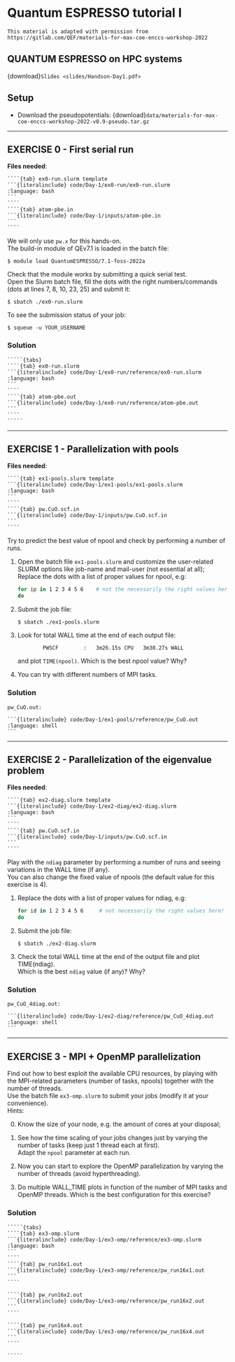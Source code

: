 # Quantum ESPRESSO tutorial I

```{callout} Credit
This material is adapted with permission from 
https://gitlab.com/QEF/materials-for-max-coe-enccs-workshop-2022
```

## QUANTUM ESPRESSO on HPC systems

{download}`Slides <slides/Handson-Day1.pdf>`


## Setup

- Download the pseudopotentials: {download}`data/materials-for-max-coe-enccs-workshop-2022-v0.9-pseudo.tar.gz`

---

## EXERCISE 0 - First serial run

**Files needed**:

`````{tabs} 
````{tab} ex0-run.slurm template
```{literalinclude} code/Day-1/ex0-run/ex0-run.slurm
:language: bash
```
````
````{tab} atom-pbe.in 
```{literalinclude} code/Day-1/inputs/atom-pbe.in
```
````
`````

We will only use `pw.x` for this hands-on.  
The build-in module of QEv7.1 is loaded in the batch file:

```console
$ module load QuantumESPRESSO/7.1-foss-2022a
```

Check that the module works by submitting a quick serial test.  
Open the Slurm batch file, fill the dots with the right numbers/commands (dots at lines 7, 8, 10, 23, 25) and submit it:

```console
$ sbatch ./ex0-run.slurm
```

To see the submission status of your job:

```console
$ squeue -u YOUR_USERNAME
```

### Solution

``````{solution}
`````{tabs} 
````{tab} ex0-run.slurm 
```{literalinclude} code/Day-1/ex0-run/reference/ex0-run.slurm
:language: bash
```
````
````{tab} atom-pbe.out
```{literalinclude} code/Day-1/ex0-run/reference/atom-pbe.out
```
````
`````
``````

---

## EXERCISE 1 - Parallelization with pools

**Files needed**:

`````{tabs} 
````{tab} ex1-pools.slurm template
```{literalinclude} code/Day-1/ex1-pools/ex1-pools.slurm
:language: bash
```
````
````{tab} pw.CuO.scf.in
```{literalinclude} code/Day-1/inputs/pw.CuO.scf.in
```
````
`````

Try to predict the best value of npool and check by performing a number of runs.

1. Open the batch file `ex1-pools.slurm` and customize the user-related SLURM options like job-name and mail-user (not essential at all);  
Replace the dots with a list of proper values for npool, e.g:
       
   ```bash       
   for ip in 1 2 3 4 5 6    # not the necessarily the right values here!
   do
   ```

2. Submit the job file:

   ```console
   $ sbatch ./ex1-pools.slurm
   ```

3. Look for total WALL time at the end of each output file:

   ```
           PWSCF        :   3m26.15s CPU   3m30.27s WALL
   ```

   and plot `TIME(npool)`. Which is the best npool value? Why?

4. You can try with different numbers of MPI tasks.

### Solution

````{solution}
pw_CuO.out:

```{literalinclude} code/Day-1/ex1-pools/reference/pw_CuO.out
:language: shell
```
````

---

## EXERCISE 2 - Parallelization of the eigenvalue problem

**Files needed**:

`````{tabs} 
````{tab} ex2-diag.slurm template
```{literalinclude} code/Day-1/ex2-diag/ex2-diag.slurm
:language: bash
```
````
````{tab} pw.CuO.scf.in
```{literalinclude} code/Day-1/inputs/pw.CuO.scf.in
```
````
`````

Play with the `ndiag` parameter by performing a number of runs and seeing variations in the WALL time (if any).  
You can also change the fixed value of npools (the default value for this exercise is 4).

1. Replace the dots with a list of proper values for ndiag, e.g:
   ```bash
   for id in 1 2 3 4 5 6     # not necessarily the right values here!
   do
   ```

2. Submit the job file:
   ```console
   $ sbatch ./ex2-diag.slurm
   ```

3. Check the total WALL time at the end of the output file and plot TIME(ndiag).  
   Which is the best `ndiag` value (if any)? Why?

### Solution

````{solution}
pw_CuO_4diag.out:

```{literalinclude} code/Day-1/ex2-diag/reference/pw_CuO_4diag.out
:language: shell
```
````

--- 

## EXERCISE 3 - MPI + OpenMP parallelization

Find out how to best exploit the available CPU resources, by playing with the MPI-related parameters (number of tasks, npools) together with the number of threads.  
Use the batch file `ex3-omp.slurm` to submit your jobs (modify it at your convenience).  
Hints:

0. Know the size of your node, e.g. the amount of cores at your disposal;

1. See how the time scaling of your jobs changes just by varying the number of tasks (keep just 1 thread each at first).  
   Adapt the `npool` parameter at each run.

2. Now you can start to explore the OpenMP parallelization by varying the number of threads (avoid hyperthreading).

3. Do multiple WALL_TIME plots in function of the number of MPI tasks and OpenMP threads.
   Which is the best configuration for this exercise?

### Solution

``````{solution}
`````{tabs} 
````{tab} ex3-omp.slurm
```{literalinclude} code/Day-1/ex3-omp/reference/ex3-omp.slurm
:language: bash
```
````
````{tab} pw_run16x1.out
```{literalinclude} code/Day-1/ex3-omp/reference/pw_run16x1.out
```
````

````{tab} pw_run16x2.out
```{literalinclude} code/Day-1/ex3-omp/reference/pw_run16x2.out
```
````

````{tab} pw_run16x4.out
```{literalinclude} code/Day-1/ex3-omp/reference/pw_run16x4.out
```
````

`````
``````